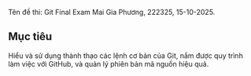 Tên đề thi: Git Final Exam
Mai Gia Phương, 222325, 15-10-2025.

## Mục tiêu
Hiểu và sử dụng thành thạo các lệnh cơ bản của Git, nắm được quy trình làm việc với GitHub, và quản lý phiên bản mã nguồn hiệu quả.
